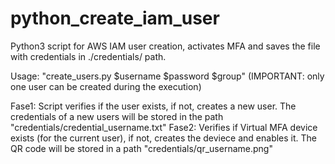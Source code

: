# python_create_iam_user
Python3 script for AWS IAM user creation, activates MFA and saves the file with credentials in ./credentials/ path.

Usage:
"create_users.py $username $password $group" (IMPORTANT: only one user can be created during the execution)

Fase1: Script verifies if the user exists, if not, creates a new user. The credentials of a new users will be stored in the path "credentials/credential_username.txt"
Fase2: Verifies if Virtual MFA device exists (for the current user), if not, creates the deviece and enables it. The QR code will be stored in a path "credentials/qr_username.png"
